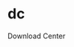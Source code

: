 # dc
Download Center
<div id="5814477374"><script type="text/JavaScript" src="https://www.aparat.com/embed/Pc2gn?data[rnddiv]=5814477374&data[responsive]=yes&&recom=none"></script></div>
